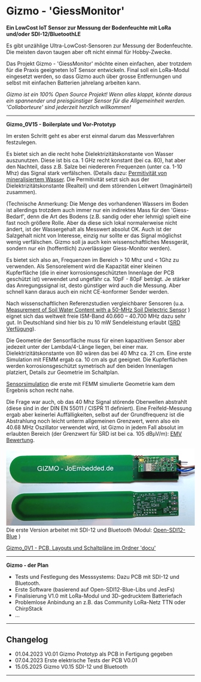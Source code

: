 # Gizmo - 'GiessMonitor' #
**Ein LowCost IoT Sensor zur Messung der Bodenfeuchte mit LoRa und/oder SDI-12/BluetoothLE**

Es gibt unzählige Ultra-LowCost-Sensoren zur Messung der Bodenfeuchte.
Die meisten davon taugen aber oft nicht einmal für Hobby-Zwecke.

Das Projekt Gizmo - 'GiessMonitor' möchte einen einfachen, aber trotzdem
für die Praxis geeigneten IoT Sensor entwickeln. Final soll ein LoRa-Modul
eingesetzt werden, so dass Gizmo auch über grosse Entfernungen und selbst mit
einfachen Batterien jahrelang arbeiten kann. 

_*Gizmo ist ein 100% Open Source Projekt!*_
_*Wenn alles klappt, könnte daraus ein spannender und preisgünstiger Sensor für die Allgemeinheit werden.*_
_*'Collaborteure' sind jederzeit herzlich willkommen!*_

---
**Gizmo_0V15 - Boilerplate und Vor-Prototyp**

Im ersten Schritt geht es aber erst einmal darum das Messverfahren festzulegen.

Es bietet sich an die recht hohe Dielektrizitätskonstante von Wasser auszunutzen. 
Diese ist bis ca. 1 GHz recht konstant (bei ca. 80), hat aber den Nachteil, dass z.B. Salze bei
niedereren Frequenzen (unter ca. 1-10 Mhz) das Signal stark verfälschen.
(Details dazu: [Permitivität von mineralisiertem Wasser](https://de.wikipedia.org/wiki/Permittivit%C3%A4t). Die Permitivität setzt sich aus der 
Dielektrizitätskonstante (Realteil) und dem störenden Leitwert (Imaginärteil) zusammen).

(Technische Anmerkung: Die Menge des vorhandenen Wassers im Boden ist allerdings trotzdem auch immer nur ein indirektes Mass für den 'Giess-Bedarf',
denn die Art des Bodens (z.B. sandig oder eher lehmig) spielt eine fast noch größere Rolle. Aber da diese sich lokal normalerweise nicht ändert,
ist der Wassergehalt als Messwert absolut OK. Auch ist der Salzgehalt nicht von Interesse, einzig nur sollte er das Signal möglichst wenig verfälschen.
Gizmo soll ja auch kein wissenschaftliches Messgerät, sondern nur ein (hoffentlich) zuverlässiger Giess-Monitor werden).

Es bietet sich also an, Frequenzen im Bereich > 10 Mhz und < 1Ghz zu verwenden. Als Sensorelement wird die Kapazität einer kleinen 
Kupferfläche (die in einer korrosionsgeschützten Innenlage der PCB geschützt ist) verwendet und ungefähr ca. 10pF - 80pF beträgt.
Je stärker das Anregungssignal ist, desto günstiger wird auch die Messung. Aber schnell kann daraus auch ein nicht CE-konformer Sender werden.

Nach wissenschaftlichen Referenzstudien vergleichbarer Sensoren (u.a. [Measurement of Soil Water Content with a 50-MHz Soil Dielectric Sensor](https://www.researchgate.net/publication/43261344_Measurement_of_Soil_Water_Content_with_a_50-MHz_Soil_Dielectric_Sensor) ) eignet sich das weltweit freie ISM-Band 40.660 – 40.700 MHz dazu sehr gut. In Deutschland sind hier bis zu 10 mW Sendeleistung erlaubt ([SRD Verfügung](https://www.bundesnetzagentur.de/SharedDocs/Downloads/DE/Sachgebiete/Telekommunikation/Unternehmen_Institutionen/Frequenzen/Allgemeinzuteilungen/FunkanlagenGeringerReichweite/2018_05_SRD_pdf.pdf?__blob=publicationFile&v=1)).

Die Geometrie der Sensorfläche muss für einen kapazitiven Sensor aber jedezeit unter der Lambda/4-Länge liegen, bei einer max. Dielektrizitätskonstante von 80 wären das bei 40 Mhz ca. 21 cm. Eine erste Simulation mit FEMM ergab ca. 10 cm als gut geeignet. Die Kupferflächen werden korrosionsgeschützt symetrisch auf den beiden Innenlagen platziert, Details zur Geometrie im Schaltplan.

[Sensorsimulation](./docu/sensorsim01.png) die erste mit FEMM simulierte Geometrie kam dem Ergebnis schon recht nahe.

Die Frage war auch, ob das 40 Mhz Signal störende Oberwellen abstrahlt (diese sind in der DIN EN 55011 / CISPR 11 definiert). Eine Freifeld-Messung ergab aber keinerlei Auffälligkeiten, selbst auf der Grundfrequenz ist die Abstrahlung noch leicht unterm allgemeinen Grenzwert, wenn also ein 40.68 MHz Oszillator verwendet wird, ist Gizmo in jedem Fall absolut im erlaubten Bereich (der Grenzwert für SRD ist bei ca. 105 dBµV/m): [EMV Bewertung](./docu/emv_girmo_pre.png).

![Gizmo_0V15](./docu/pgizmo01.png)  Die erste Version arbeitet mit SDI-12 und Bluetooth (Modul: [Open-SDI12-Blue](https://github.com/joembedded/Open-SDI12-Blue) )

[Gizmo_0V1 - PCB, Layouts und Schaltpläne im Ordner 'docu'](./docu/)

---
**Gizmo - der Plan**
- Tests und Festlegung des Messsystems: Dazu PCB mit SDI-12 und Bluetooth.
- Erste Software (basierend auf Open-SDI12-Blue-Libs und JesFs)
- Finalisierung V1.0 mit LoRa-Modul und 3D-gedrucktem Batteriefach
- Problemlose Anbindung an z.B. das Community LoRa-Netz TTN oder ChirpStack
- ...

---
## Changelog  ##
- 01.04.2023 V0.01 Gizmo Prototyp als PCB in Fertigung gegeben
- 07.04.2023 Erste elektrische Tests der PCB V0.01
- 15.05.2025 Gizmo V0.15 SDI-12 und Bluetooth
---

